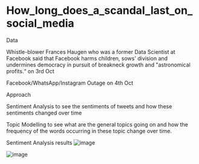 # How_long_does_a_scandal_last_on_social_media
Data

Whistle-blower Frances Haugen who was a former Data Scientist at Facebook said that Facebook harms children, sows' division and undermines democracy in pursuit of breakneck growth and "astronomical profits.“ on 3rd Oct

Facebook/WhatsApp/Instagram Outage on 4th Oct

Approach

Sentiment Analysis to see the sentiments of tweets and how these sentiments changed over time

Topic Modelling to see what are the general topics going on and how the frequency of the words occurring in these topic change over time.

Sentiment Analysis results
![image](https://user-images.githubusercontent.com/77979984/146040039-99d182d2-feab-4714-9329-ff5745c58119.png)

![image](https://user-images.githubusercontent.com/77979984/146040103-f31dfc33-ecdc-4c7c-8251-ac299ca30156.png)



